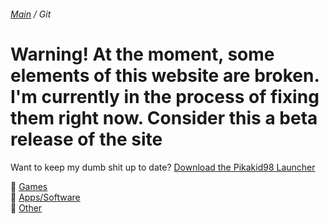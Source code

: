 ###### [Main](https://pikakid98.github.io) / Git
<h1></h1>

<h1>Warning! At the moment, some elements of this website are broken. I'm currently in the process of fixing them right now. Consider this a beta release of the site</h1>

Want to keep my dumb shit up to date? [Download the Pikakid98 Launcher](https://git-pikakid98.github.io/launcher)

📁 [Games](https://git-pikakid98.github.io/games)
\
📁 [Apps/Software](https://git-pikakid98.github.io/apps)
\
📁 [Other](https://git-pikakid98.github.io/other)
